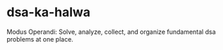 # dsa-ka-halwa

Modus Operandi: Solve, analyze, collect, and organize fundamental dsa problems at one place. 
